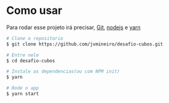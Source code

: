 <h1>Como usar</h1>

Para rodar esse projeto irá precisar, [Git](https://git-scm.com), [nodejs](https://nodejs.org/en/)  e [yarn](https://yarnpkg.com/)

```bash
# Clone o repositorio
$ git clone https://github.com/jvmineiro/desafio-cubos.git

# Entre nele
$ cd desafio-cubos

# Instale as dependencias(ou com NPM init)
$ yarn

# Rode o app
$ yarn start
```
